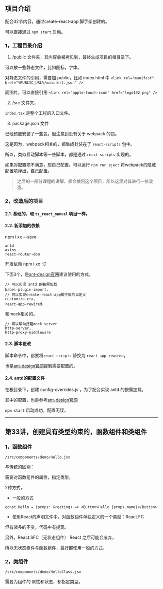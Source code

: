 ## 项目介绍

配合32节内容，通过create-react-app 脚手架创建的。

可以直接通过 `npm start` 启动。

### 1，工程目录介绍

1. /public 文件夹，其内容会被拷贝到，最终生成项目的根目录下。

可以放一些静态文件，比如图标，字体。

对静态文件的引用，需要加 public，比如 index.html 中 `<link rel="manifest" href="%PUBLIC_URL%/manifest.json" />`

而图片，可以直接引用 `<link rel="apple-touch-icon" href="logo192.png" />`

2. /src 文件夹，

`index.tsx` 是整个工程的入口文件。


3. package.json 文件

已经预置安装了一些包，但注意到没有关于 webpack 的包。

这是因为，webpack相关的，都集成封装在了 `react-scripts` 包中。

所以，类似启动脚本等一些脚本，都是通过 `react-scripts` 实现的。

如果对配置项不满意，想自己配置，可以运行 `npm run eject` 将webpack的隐藏配置项弹出，自己配置。


> 之后的一部分课程的讲解，都会使用这个项目，所以这里对其进行一些改造。

### 2，改造后的项目

#### 2.1. 基础的，和 `ts_react_manual` 项目一样。

#### 2.2. 新添加的依赖

npm i xx --save
```
antd
axios
react-router-dom
```

开发依赖 npm i xx -D

下面3个，是[ant-design官网](https://ant.design/docs/react/use-with-create-react-app-cn)建议使用的方式。
```
// 可以实现 antd 的按需加载
babel-plugin-import，
// 可以实现create-react-app脚手架的自定义
customize-cra,
react-app-rewired，
```

和mock相关的。
```
// 可以帮助搭建mock server 
http-server,
http-proxy-middleware
```

#### 2.3. 脚本更改

脚本命令中，都要将`react-scripts` 替换为 `react-app-rewired`，

也是[ant-design官网](https://ant.design/docs/react/use-with-create-react-app-cn)提到需要配置的。


#### 2.4. antd的配置文件

在根目录下，创建 config-overrides.js ，为了配合实现 antd 的按需加载。

其中的配置，也是参考[ant-design官网](https://ant.design/docs/react/use-with-create-react-app-cn)


`npm start` 启动成功，配置无误。

---

## 第33讲，创建具有类型约束的，函数组件和类组件

### 1，函数组件 

`/src/components/demo/Hello.jsx`

与传统的区别：

需要对函数组件的属性，指定类型。

2种方式，

- 一般的方式
```
const Hello = (props: Greeting) => <Button>Hello {props.name}</Button>
```

- 使用React的声明文件中，对函数组件单独定义的一个类型：React.FC

但有诸多的不变，代码中有提现。

另外，React.SFC（无状态组件） React 之后可能会废弃，

所以无状态组件与函数组件，最好都使用一般的方式。


### 2，类组件

`/src/components/demo/HelloClass.jsx`

需要为组件的 属性和状态，都指定类型。